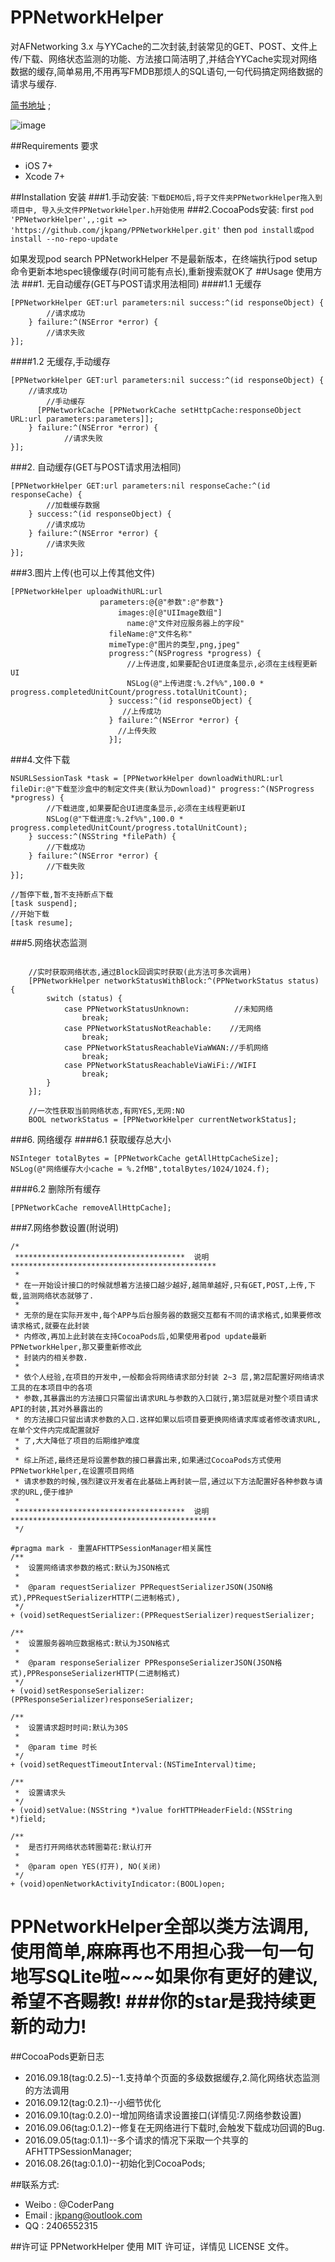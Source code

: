 # PPNetworkHelper

对AFNetworking 3.x 与YYCache的二次封装,封装常见的GET、POST、文件上传/下载、网络状态监测的功能、方法接口简洁明了,并结合YYCache实现对网络数据的缓存,简单易用,不用再写FMDB那烦人的SQL语句,一句代码搞定网络数据的请求与缓存. 

[简书地址](http://www.jianshu.com/p/c695d20d95cb) ;

![image](https://github.com/jkpang/PPNetworkHelper/blob/master/network.gif)

##Requirements 要求
* iOS 7+
* Xcode 7+

##Installation 安装
###1.手动安装:
`下载DEMO后,将子文件夹PPNetworkHelper拖入到项目中, 导入头文件PPNetworkHelper.h开始使用`
###2.CocoaPods安装:
first
`pod 'PPNetworkHelper',,:git => 'https://github.com/jkpang/PPNetworkHelper.git'`
then
`pod install或pod install --no-repo-update`

如果发现pod search PPNetworkHelper 不是最新版本，在终端执行pod setup命令更新本地spec镜像缓存(时间可能有点长),重新搜索就OK了
##Usage 使用方法
###1. 无自动缓存(GET与POST请求用法相同)
####1.1 无缓存
```objc
[PPNetworkHelper GET:url parameters:nil success:^(id responseObject) {
        //请求成功
    } failure:^(NSError *error) {
        //请求失败
}];
```
####1.2 无缓存,手动缓存

```objc
[PPNetworkHelper GET:url parameters:nil success:^(id responseObject) {
    //请求成功
        //手动缓存
      [PPNetworkCache [PPNetworkCache setHttpCache:responseObject URL:url parameters:parameters]];
    } failure:^(NSError *error) {
            //请求失败
}];
```
###2. 自动缓存(GET与POST请求用法相同)

```objc
[PPNetworkHelper GET:url parameters:nil responseCache:^(id responseCache) {
        //加载缓存数据
    } success:^(id responseObject) {
        //请求成功
    } failure:^(NSError *error) {
        //请求失败
}];
```
###3.图片上传(也可以上传其他文件)

```objc
[PPNetworkHelper uploadWithURL:url
                    parameters:@{@"参数":@"参数"}
                        images:@[@"UIImage数组"]
                          name:@"文件对应服务器上的字段"
                      fileName:@"文件名称"
                      mimeType:@"图片的类型,png,jpeg"
                      progress:^(NSProgress *progress) {
                          //上传进度,如果要配合UI进度条显示,必须在主线程更新UI
                          NSLog(@"上传进度:%.2f%%",100.0 * progress.completedUnitCount/progress.totalUnitCount);
                      } success:^(id responseObject) {
                         //上传成功
                      } failure:^(NSError *error) {
                        //上传失败
                      }];

```
###4.文件下载

```objc
NSURLSessionTask *task = [PPNetworkHelper downloadWithURL:url fileDir:@"下载至沙盒中的制定文件夹(默认为Download)" progress:^(NSProgress *progress) {
        //下载进度,如果要配合UI进度条显示,必须在主线程更新UI
        NSLog(@"下载进度:%.2f%%",100.0 * progress.completedUnitCount/progress.totalUnitCount);
    } success:^(NSString *filePath) {
        //下载成功
    } failure:^(NSError *error) {
        //下载失败
}];
    
//暂停下载,暂不支持断点下载
[task suspend];
//开始下载
[task resume];
```
###5.网络状态监测

```objc
    
    //实时获取网络状态,通过Block回调实时获取(此方法可多次调用)
    [PPNetworkHelper networkStatusWithBlock:^(PPNetworkStatus status) {
        switch (status) {
            case PPNetworkStatusUnknown:          //未知网络
                break;
            case PPNetworkStatusNotReachable:    //无网络
                break;
            case PPNetworkStatusReachableViaWWAN://手机网络
                break;
            case PPNetworkStatusReachableViaWiFi://WIFI
                break;
        }
    }];
    
    //一次性获取当前网络状态,有网YES,无网:NO
    BOOL networkStatus = [PPNetworkHelper currentNetworkStatus];
```
###6. 网络缓存
####6.1 获取缓存总大小
```objc
NSInteger totalBytes = [PPNetworkCache getAllHttpCacheSize];
NSLog(@"网络缓存大小cache = %.2fMB",totalBytes/1024/1024.f);
```
####6.2 删除所有缓存

```objc
[PPNetworkCache removeAllHttpCache];
```
###7.网络参数设置(附说明)

```objc
/*
 **************************************  说明  **********************************************
 *
 * 在一开始设计接口的时候就想着方法接口越少越好,越简单越好,只有GET,POST,上传,下载,监测网络状态就够了.
 *
 * 无奈的是在实际开发中,每个APP与后台服务器的数据交互都有不同的请求格式,如果要修改请求格式,就要在此封装
 * 内修改,再加上此封装在支持CocoaPods后,如果使用者pod update最新PPNetworkHelper,那又要重新修改此
 * 封装内的相关参数.
 *
 * 依个人经验,在项目的开发中,一般都会将网络请求部分封装 2~3 层,第2层配置好网络请求工具的在本项目中的各项
 * 参数,其暴露出的方法接口只需留出请求URL与参数的入口就行,第3层就是对整个项目请求API的封装,其对外暴露出的
 * 的方法接口只留出请求参数的入口.这样如果以后项目要更换网络请求库或者修改请求URL,在单个文件内完成配置就好
 * 了,大大降低了项目的后期维护难度
 *
 * 综上所述,最终还是将设置参数的接口暴露出来,如果通过CocoaPods方式使用PPNetworkHelper,在设置项目网络
 * 请求参数的时候,强烈建议开发者在此基础上再封装一层,通过以下方法配置好各种参数与请求的URL,便于维护
 *
 **************************************  说明  **********************************************
 */

#pragma mark - 重置AFHTTPSessionManager相关属性
/**
 *  设置网络请求参数的格式:默认为JSON格式
 *
 *  @param requestSerializer PPRequestSerializerJSON(JSON格式),PPRequestSerializerHTTP(二进制格式),
 */
+ (void)setRequestSerializer:(PPRequestSerializer)requestSerializer;

/**
 *  设置服务器响应数据格式:默认为JSON格式
 *
 *  @param responseSerializer PPResponseSerializerJSON(JSON格式),PPResponseSerializerHTTP(二进制格式)
 */
+ (void)setResponseSerializer:(PPResponseSerializer)responseSerializer;

/**
 *  设置请求超时时间:默认为30S
 *
 *  @param time 时长
 */
+ (void)setRequestTimeoutInterval:(NSTimeInterval)time;

/**
 *  设置请求头
 */
+ (void)setValue:(NSString *)value forHTTPHeaderField:(NSString *)field;

/**
 *  是否打开网络状态转圈菊花:默认打开
 *
 *  @param open YES(打开), NO(关闭)
 */
+ (void)openNetworkActivityIndicator:(BOOL)open;

```

PPNetworkHelper全部以类方法调用,使用简单,麻麻再也不用担心我一句一句地写SQLite啦~~~如果你有更好的建议,希望不吝赐教!
###你的star是我持续更新的动力!
===
##CocoaPods更新日志
* 2016.09.18(tag:0.2.5)--1.支持单个页面的多级数据缓存,2.简化网络状态监测的方法调用
* 2016.09.12(tag:0.2.1)--小细节优化
* 2016.09.10(tag:0.2.0)--增加网络请求设置接口(详情见:7.网络参数设置)
* 2016.09.06(tag:0.1.2)--修复在无网络进行下载时,会触发下载成功回调的Bug.
* 2016.09.05(tag:0.1.1)--多个请求的情况下采取一个共享的AFHTTPSessionManager;
* 2016.08.26(tag:0.1.0)--初始化到CocoaPods;

##联系方式:
* Weibo : @CoderPang
* Email : jkpang@outlook.com
* QQ : 2406552315

##许可证
PPNetworkHelper 使用 MIT 许可证，详情见 LICENSE 文件。

